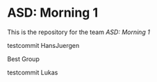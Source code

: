 # ASD: Morning 1
 
This is the repository for the team *ASD: Morning 1*

testcommit HansJuergen

Best Group

testcommit Lukas

